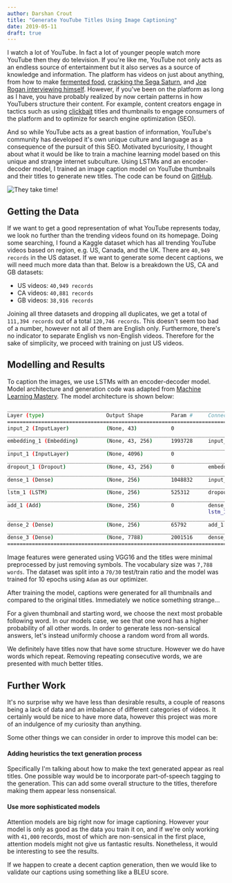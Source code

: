 ```yaml
---
author: Darshan Crout
title: "Generate YouTube Titles Using Image Captioning"
date: 2019-05-11
draft: true
---
```


I watch a lot of YouTube. In fact a lot of younger people watch more YouTube then they do television. If you're like me, YouTube not only acts as an endless source of entertainment
but it also serves as a source of knowledge and information. The platform has videos on just about anything, from how to make [fermented food](https://www.youtube.com/watch?v=zx8pYMkkKXg),
[cracking the Sega Saturn](https://www.youtube.com/watch?v=jOyfZex7B3E), and [Joe Rogan interviewing himself](https://www.youtube.com/watch?v=-xY_D8SMNtE).
However, if you've been on the platform as long as I have, you have probably realized by now certain patterns in how YouTubers structure their content. For example, content creators engage in
tactics such as using [clickbait](https://en.wikipedia.org/wiki/Clickbait) titles and thumbnails to engage consumers of the platform and to optimize for search engine optimization (SEO).

And so while YouTube acts as a great bastion of information, YouTube's community has developed it's own unique culture and language as a consequence of the pursuit of this SEO.
Motivated bycuriosity, I thought about what it would be like to train a machine learning model based on this unique and strange internet subculture. Using LSTMs and an encoder-decoder model,
I trained an image caption model on YouTube thumbnails and their titles to generate new titles. The code can be found on [GitHub](https://github.com/dtcrout/yt-title-generator).

![They take time!](static/images/koji.png)

## Getting the Data

If we want to get a good representation of what YouTube represents today, we look no further than the trending videos found on its homepage. Doing some searching, I found a Kaggle dataset
which has all trending YouTube videos based on region, e.g. US, Canada, and the UK. There are `40,949 records` in the US dataset. If we want to generate some decent captions,
we will need much more data than that. Below is a breakdown the US, CA and GB datasets:

* US videos: `40,949 records`
* CA videos: `40,881 records`
* GB videos: `38,916 records`

Joining all three datasets and dropping all duplicates, we get a total of `111,394 records` out of a total `120,746 records`. This doesn't seem too bad of a number, however not all of them are
English only. Furthermore, there's no indicator to separate English vs non-English videos. Therefore for the sake of simplicity, we proceed with training on just US videos.

## Modelling and Results

To caption the images, we use LSTMs with an encoder-decoder model. Model architecture and generation code was adapted from
[Machine Learning Mastery](https://machinelearningmastery.com/develop-a-deep-learning-caption-generation-model-in-python/). The model architecture is shown below:

```bash
__________________________________________________________________________________________________
Layer (type)                    Output Shape         Param #     Connected to
==================================================================================================
input_2 (InputLayer)            (None, 43)           0
__________________________________________________________________________________________________
embedding_1 (Embedding)         (None, 43, 256)      1993728     input_2[0][0]
__________________________________________________________________________________________________
input_1 (InputLayer)            (None, 4096)         0
__________________________________________________________________________________________________
dropout_1 (Dropout)             (None, 43, 256)      0           embedding_1[0][0]
__________________________________________________________________________________________________
dense_1 (Dense)                 (None, 256)          1048832     input_1[0][0]
__________________________________________________________________________________________________
lstm_1 (LSTM)                   (None, 256)          525312      dropout_1[0][0]
__________________________________________________________________________________________________
add_1 (Add)                     (None, 256)          0           dense_1[0][0]
                                                                 lstm_1[0][0]
__________________________________________________________________________________________________
dense_2 (Dense)                 (None, 256)          65792       add_1[0][0]
__________________________________________________________________________________________________
dense_3 (Dense)                 (None, 7788)         2001516     dense_2[0][0]
==================================================================================================
```

Image features were generated using VGG16 and the titles were minimal preprocessed by just removing symbols. The vocabulary size was `7,788 words`.
The dataset was split into a `70/30` test/train ratio and the model was trained for 10 epochs using `Adam` as our optimizer.

After training the model, captions were generated for all thumbnails and compared to the original titles. Immediately we notice
something strange...

For a given thumbnail and starting word, we choose the next most probable following word. In our models case, we see that one word has a higher
probability of all other words. In order to generate less non-sensical answers, let's instead uniformly choose a random word from all words.

We definitely have titles now that have some structure. However we do have words which repeat. Removing repeating consecutive words, we are presented with much better titles.

## Further Work

It's no surprise why we have less than desirable results, a couple of reasons being a lack of data and an imbalance of different categories of videos. It certainly would be nice to
have more data, however this project was more of an indulgence of my curiosity than anything.

Some other things we can consider in order to improve this model can be:

#### Adding heuristics the text generation process

Specifically I'm talking about how to make the text generated appear as real titles. One possible way would be to incorporate part-of-speech tagging to the generation.
This can add some overall structure to the titles, therefore making them appear less nonsensical.

#### Use more sophisticated models
Attention models are big right now for image captioning. However your model is only as good as the data you train it on, and if we're only working with `41,000` records,
most of which are non-sensical in the first place, attention models might not give us fantastic results. Nonetheless, it would be interesting to see the results.

If we happen to create a decent caption generation, then we would like to validate our captions using something like a BLEU score.
